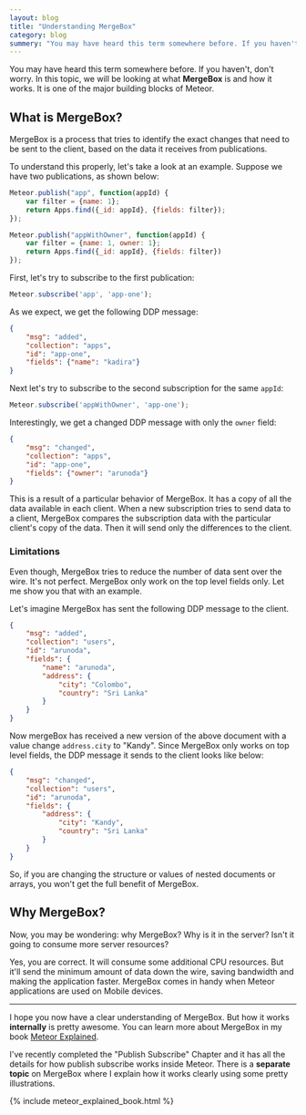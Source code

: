 ```yaml
---
layout: blog
title: "Understanding MergeBox"
category: blog
summery: "You may have heard this term somewhere before. If you haven't, don't worry. In this topic, we will be looking at what MergeBox is and how it works."
---
```


You may have heard this term somewhere before. If you haven't, don't worry. In this topic, we will be looking at what **MergeBox** is and how it works. It is one of the major building blocks of Meteor.

## What is MergeBox?

MergeBox is a process that tries to identify the exact changes that need to be sent to the client, based on the data it receives from publications.

To understand this properly, let's take a look at an example. Suppose we have two publications, as shown below:

~~~js
Meteor.publish("app", function(appId) {
    var filter = {name: 1};
    return Apps.find({_id: appId}, {fields: filter});
});

Meteor.publish("appWithOwner", function(appId) {
    var filter = {name: 1, owner: 1};
    return Apps.find({_id: appId}, {fields: filter})
});
~~~

First, let's try to subscribe to the first publication:

~~~js
Meteor.subscribe('app', 'app-one');
~~~

As we expect, we get the following DDP message:

~~~json
{
    "msg": "added",
    "collection": "apps",
    "id": "app-one",
    "fields": {"name": "kadira"}
}
~~~

Next let's try to subscribe to the second subscription for the same `appId`:

~~~js
Meteor.subscribe('appWithOwner', 'app-one');
~~~

Interestingly, we get a changed DDP message with only the `owner` field:

~~~json
{
    "msg": "changed",
    "collection": "apps",
    "id": "app-one",
    "fields": {"owner": "arunoda"}
}
~~~

This is a result of a particular behavior of MergeBox. It has a copy of all the data available in each client. When a new subscription tries to send data to a client, MergeBox compares the subscription data with the particular client's copy of the data. Then it will send only the differences to the client.

### Limitations

Even though, MergeBox tries to reduce the number of data sent over the wire. It's not perfect. MergeBox only work on the top level fields only. Let me show you that with an example.

Let's imagine MergeBox has sent the following DDP message to the client.

~~~json
{
    "msg": "added",
    "collection": "users",
    "id": "arunoda",
    "fields": {
        "name": "arunoda", 
        "address": {
            "city": "Colombo",
            "country": "Sri Lanka"
        }
    }
}
~~~

Now mergeBox has received a new version of the above document with a value change `address.city` to "Kandy". 
Since MergeBox only works on top level fields, the DDP message it sends to the client looks like below:

~~~json
{
    "msg": "changed",
    "collection": "users",
    "id": "arunoda",
    "fields": {
        "address": {
            "city": "Kandy",
            "country": "Sri Lanka"
        }
    }
}
~~~

So, if you are changing the structure or values of nested documents or arrays, you won't get the full benefit of MergeBox.

## Why MergeBox?

Now, you may be wondering: why MergeBox? Why is it in the server? Isn't it going to consume more server resources?

Yes, you are correct. It will consume some additional CPU resources. But it'll send the minimum amount of data down the wire, saving bandwidth and making the application faster. MergeBox comes in handy when Meteor applications are used on Mobile devices.

---

I hope you now have a clear understanding of MergeBox. But how it works **internally** is pretty awesome. You can learn more about MergeBox in my book [Meteor Explained](https://gumroad.com/l/meteor-explained).

I've recently completed the "Publish Subscribe" Chapter and it has all the details for how publish subscribe works inside Meteor. There is a **separate topic** on MergeBox where I explain how it works clearly using some pretty illustrations.

{% include meteor_explained_book.html %}